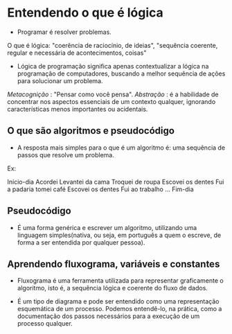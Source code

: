# Entendendo o que é lógica

* Programar é resolver problemas.

O que é lógica: "coerência de raciocínio, de ideias",  "sequência coerente, regular e necessária de acontecimentos, coisas"

* Lógica de programação significa apenas contextualizar a lógica na programação de computadores, buscando a melhor sequência de ações para solucionar um problema.

*Metacognição* : "Pensar como você pensa".
*Abstração* : é a habilidade de concentrar nos aspectos essenciais de um contexto qualquer, ignorando características menos importantes ou acidentais.

## O que são algoritmos e pseudocódigo

* A resposta mais simples para o que é um algoritmo é: uma sequência de passos que resolve um problema.

Ex:

Início-dia
    Acordei
    Levantei da cama
    Troquei de roupa
    Escovei os dentes
    Fui a padaria
    tomei café
    Escovei os dentes
    Fui ao trabalho
    ...
Fim-dia

## Pseudocódigo

* É uma forma genérica e escrever um algoritmo, utilizando uma linguagem simples(nativa, ou seja, em português a quem o escreve, de forma a ser entendida por qualquer pessoa).

## Aprendendo fluxograma, variáveis e constantes

* Fluxograma é uma ferramenta utilizada para representar graficamente o algoritmo, isto é, a sequência lógica e coerente do fluxo de dados.

* É um tipo de diagrama e pode ser entendido como uma representação esquemática de um processo. Podemos entendê-lo, na prática, como a documentação dos passos necessários para a execução de um processo qualquer.